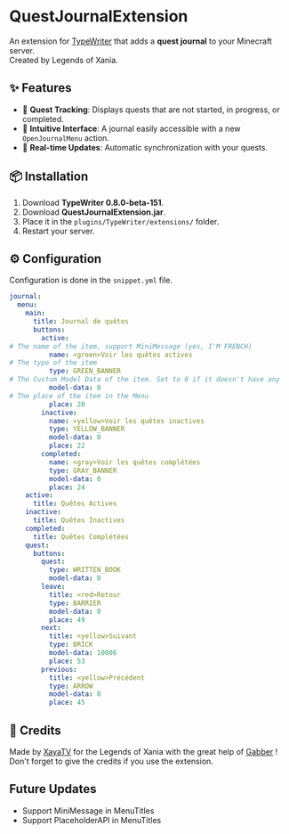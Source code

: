 # QuestJournalExtension

An extension for [TypeWriter](https://docs.typewritermc.com/) that adds a **quest journal** to your Minecraft server.  
Created by Legends of Xania.

## ✨ Features  

- 📜 **Quest Tracking**: Displays quests that are not started, in progress, or completed.  
- 🔖 **Intuitive Interface**: A journal easily accessible with a new `OpenJournalMenu` action.  
- 🔄 **Real-time Updates**: Automatic synchronization with your quests.  

## 📦 Installation  

1. Download **TypeWriter 0.8.0-beta-151**. 
2. Download **QuestJournalExtension.jar**.  
3. Place it in the `plugins/TypeWriter/extensions/` folder.  
4. Restart your server.  

## ⚙️ Configuration  

Configuration is done in the `snippet.yml` file.

```sinppet.yml
journal:
  menu:
    main:
      title: Journal de quêtes
      buttons:
        active:
# The name of the item, support MiniMessage (yes, I'M FRENCH)
          name: <green>Voir les quêtes actives
# The type of the item
          type: GREEN_BANNER
# The Custom Model Data of the item. Set to 0 if it doesn't have any
          model-data: 0
# The place of the item in the Menu
          place: 20
        inactive:
          name: <yellow>Voir les quêtes inactives
          type: YELLOW_BANNER
          model-data: 0
          place: 22
        completed:
          name: <gray>Voir les quêtes complétées
          type: GRAY_BANNER
          model-data: 0
          place: 24
    active:
      title: Quêtes Actives
    inactive:
      title: Quêtes Inactives
    completed:
      title: Quêtes Complétées
    quest:
      buttons:
        quest:
          type: WRITTEN_BOOK
          model-data: 0
        leave:
          title: <red>Retour
          type: BARRIER
          model-data: 0
          place: 49
        next:
          title: <yellow>Suivant
          type: BRICK
          model-data: 10006
          place: 53
        previous:
          title: <yellow>Précédent
          type: ARROW
          model-data: 0
          place: 45
```

## 📖 Credits

Made by [XayaTV](https://be.net/xayatv) for the Legends of Xania with the great help of [Gabber](https://github.com/gabber235) !
Don't forget to give the credits if you use the extension.

## Future Updates
* Support MiniMessage in MenuTitles
* Support PlaceholderAPI in MenuTitles
